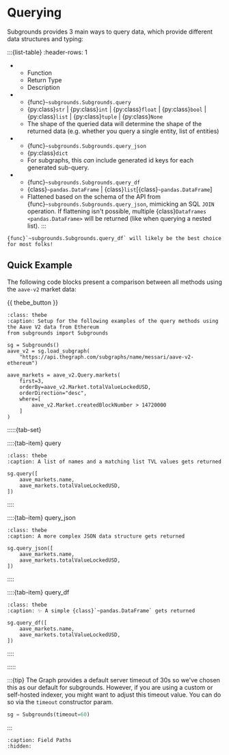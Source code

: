 # Querying

Subgrounds provides 3 main ways to query data, which provide different data structures and typing:

:::{list-table}
:header-rows: 1

* - Function
  - Return Type
  - Description

* - {func}`~subgrounds.Subgrounds.query`
  - {py:class}`str` | {py:class}`int` | {py:class}`float` | {py:class}`bool` | {py:class}`list` | {py:class}`tuple` | {py:class}`None`
  - The shape of the queried data will determine the shape of the returned data (e.g. whether you query a single entity, list of entities)

* - {func}`~subgrounds.Subgrounds.query_json`
  - {py:class}`dict`
  - For subgraphs, this *can* include generated id keys for each generated sub-query.

* - {func}`~subgrounds.Subgrounds.query_df`
  - {class}`~pandas.DataFrame` | {class}`list`\[{class}`~pandas.DataFrame`\]
  - Flattened based on the schema of the API from {func}`~subgrounds.Subgrounds.query_json`, mimicking an SQL `JOIN` operation. If flattening isn't possible, multiple {class}`Dataframes <pandas.DataFrame>` will be returned (like when querying a nested list).
:::

```{tip}
{func}`~subgrounds.Subgrounds.query_df` will likely be the best choice for most folks!
```

## Quick Example

The following code blocks present a comparison between all methods using the `aave-v2` market data:

{{ thebe_button }}

```{code-block} python
:class: thebe
:caption: Setup for the following examples of the query methods using the Aave V2 data from Ethereum
from subgrounds import Subgrounds

sg = Subgrounds()
aave_v2 = sg.load_subgraph(
    "https://api.thegraph.com/subgraphs/name/messari/aave-v2-ethereum")

aave_markets = aave_v2.Query.markets(
    first=3,
    orderBy=aave_v2.Market.totalValueLockedUSD,
    orderDirection="desc",
    where=[
        aave_v2.Market.createdBlockNumber > 14720000
    ]
)
```

:::::{tab-set}

::::{tab-item} query
```{code-block} python
:class: thebe
:caption: A list of names and a matching list TVL values gets returned

sg.query([
    aave_markets.name,
    aave_markets.totalValueLockedUSD,
])
```
::::

::::{tab-item} query_json
```{code-block} python
:class: thebe
:caption: A more complex JSON data structure gets returned

sg.query_json([
    aave_markets.name,
    aave_markets.totalValueLockedUSD,
])
```
::::

::::{tab-item} query_df
```{code-block} python
:class: thebe
:caption: ✨ A simple {class}`~pandas.DataFrame` gets returned

sg.query_df([
    aave_markets.name,
    aave_markets.totalValueLockedUSD,
])
```
::::

:::::

:::{tip}
The Graph provides a default server timeout of 30s so we've chosen this as our default for subgrounds. However, if you are using a custom or self-hosted indexer, you might want to adjust this timeout value. You can do so via the `timeout` constructor param.

```python
sg = Subgrounds(timeout=60)
```
:::

```{toctree}
:caption: Field Paths
:hidden:

```
<!-- grouping -->
